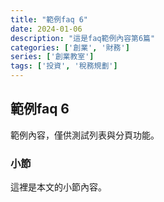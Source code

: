 ```yaml
---
title: "範例faq 6"
date: 2024-01-06
description: "這是faq範例內容第6篇"
categories: ['創業', '財務']
series: ['創業教室']
tags: ['投資', '稅務規劃']
---
```


## 範例faq 6

範例內容，僅供測試列表與分頁功能。

### 小節
這裡是本文的小節內容。